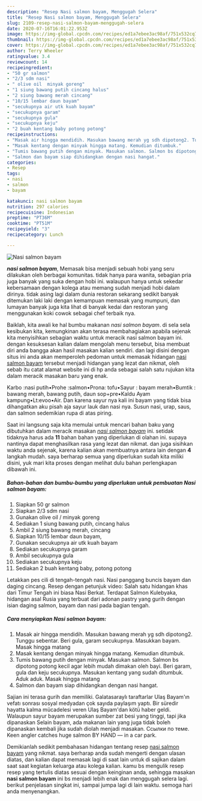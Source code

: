 ```yaml
---
description: "Resep Nasi salmon bayam, Menggugah Selera"
title: "Resep Nasi salmon bayam, Menggugah Selera"
slug: 2109-resep-nasi-salmon-bayam-menggugah-selera
date: 2020-07-16T16:01:22.953Z
image: https://img-global.cpcdn.com/recipes/ed1a7ebee3ac98af/751x532cq70/nasi-salmon-bayam-foto-resep-utama.jpg
thumbnail: https://img-global.cpcdn.com/recipes/ed1a7ebee3ac98af/751x532cq70/nasi-salmon-bayam-foto-resep-utama.jpg
cover: https://img-global.cpcdn.com/recipes/ed1a7ebee3ac98af/751x532cq70/nasi-salmon-bayam-foto-resep-utama.jpg
author: Terry Wheeler
ratingvalue: 3.4
reviewcount: 14
recipeingredient:
- "50 gr salmon"
- "2/3 sdm nasi"
- " olive oil  minyak goreng"
- "1 siung bawang putih cincang halus"
- "2 siung bawang merah cincang"
- "10/15 lembar daun bayam"
- "secukupnya air utk kuah bayam"
- "secukupnya garam"
- "secukupnya gula"
- "secukupnya keju"
- "2 buah kentang baby potong potong"
recipeinstructions:
- "Masak air hingga mendidih. Masukan bawang merah yg sdh dipotong2. Tunggu sebentar. Beri gula, garam secukupnya. Masukkan bayam. Masak hingga matang"
- "Masak kentang dengan minyak hingga matang. Kemudian ditumbuk."
- "Tumis bawang putih dengan minyak. Masukan salmon. Salmon bs dipotong potong kecil agar lebih mudah dimakan oleh bayi. Beri garam, gula dan keju secukupnya. Masukan kentang yang sudah ditumbuk. Aduk aduk. Masak hingga matang"
- "Salmon dan bayam siap dihidangkan dengan nasi hangat."
categories:
- Resep
tags:
- nasi
- salmon
- bayam

katakunci: nasi salmon bayam 
nutrition: 297 calories
recipecuisine: Indonesian
preptime: "PT36M"
cooktime: "PT51M"
recipeyield: "3"
recipecategory: Lunch

---
```



![Nasi salmon bayam](https://img-global.cpcdn.com/recipes/ed1a7ebee3ac98af/751x532cq70/nasi-salmon-bayam-foto-resep-utama.jpg)

<b><i>nasi salmon bayam</i></b>, Memasak bisa menjadi sebuah hobi yang seru dilakukan oleh berbagai komunitas. tidak hanya para wanita, sebagian pria juga banyak yang suka dengan hobi ini. walaupun hanya untuk sekedar kebersamaan dengan kolega atau memang sudah menjadi hobi dalam dirinya. tidak asing lagi dalam dunia restoran sekarang sedikit banyak ditemukan laki laki dengan kemampuan memasak yang mumpuni, dan lumayan banyak juga kita lihat di banyak kedai dan restoran yang menggunakan koki cowok sebagai chef terbaik nya.

Baiklah, kita awali ke hal bumbu makanan <i>nasi salmon bayam</i>. di sela sela kesibukan kita, kemungkinan akan terasa membahagiakan apabila sejenak kita menyisihkan sebagian waktu untuk meracik nasi salmon bayam ini. dengan kesuksesan kalian dalam mengolah menu tersebut, bisa membuat diri anda bangga akan hasil masakan kalian sendiri. dan lagi disini dengan situs ini anda akan memperoleh pedoman untuk memasak hidangan <u>nasi salmon bayam</u> tersebut menjadi hidangan yang lezat dan nikmat, oleh sebab itu catat alamat website ini di hp anda sebagai salah satu rujukan kita dalam meracik masakan baru yang enak.

Karbo :nasi putih•Prohe :salmon•Prona: tofu•Sayur : bayam merah•Bumtik : bawang merah, bawang putih, daun sop+pre•Kaldu Ayam kampung•Lt:evoo•Air. Dan karena sayur nya kali ini bayam yang tidak bisa dihangatkan aku pisah aja sayur lauk dan nasi nya. Susun nasi, urap, saus, dan salmon sedemikian rupa di atas piring.


Saat ini langsung saja kita memulai untuk mencari bahan baku yang dibutuhkan dalam meracik masakan <u><i>nasi salmon bayam</i></u> ini. setidak tidaknya harus ada <b>11</b> bahan bahan yang diperlukan di olahan ini. supaya nantinya dapat menghasilkan rasa yang lezat dan nikmat. dan juga sisihkan waktu anda sejenak, karena kalian akan membuatnya antara lain dengan <b>4</b> langkah mudah. saya berharap semua yang diperlukan sudah kita miliki disini, yuk mari kita proses dengan melihat dulu bahan perlengkapan dibawah ini.

<!--inarticleads1-->

##### Bahan-bahan dan bumbu-bumbu yang diperlukan untuk pembuatan Nasi salmon bayam:

1. Siapkan 50 gr salmon
1. Siapkan 2/3 sdm nasi
1. Gunakan  olive oil / minyak goreng
1. Sediakan 1 siung bawang putih, cincang halus
1. Ambil 2 siung bawang merah, cincang
1. Siapkan 10/15 lembar daun bayam,
1. Gunakan secukupnya air utk kuah bayam
1. Sediakan secukupnya garam
1. Ambil secukupnya gula
1. Sediakan secukupnya keju
1. Sediakan 2 buah kentang baby, potong potong


Letakkan pes cili di tengah-tengah nasi. Nasi panggang buncis bayam dan daging cincang. Resep dengan petunjuk video: Salah satu hidangan khas dari Timur Tengah ini biasa Nasi Berkat. Terdapat Salmon Kulebyaka, hidangan asal Rusia yang terbuat dari adonan pastry yang gurih dengan isian daging salmon, bayam dan nasi pada bagian tengah. 

<!--inarticleads2-->

##### Cara menyiapkan Nasi salmon bayam:

1. Masak air hingga mendidih. Masukan bawang merah yg sdh dipotong2. Tunggu sebentar. Beri gula, garam secukupnya. Masukkan bayam. Masak hingga matang
1. Masak kentang dengan minyak hingga matang. Kemudian ditumbuk.
1. Tumis bawang putih dengan minyak. Masukan salmon. Salmon bs dipotong potong kecil agar lebih mudah dimakan oleh bayi. Beri garam, gula dan keju secukupnya. Masukan kentang yang sudah ditumbuk. Aduk aduk. Masak hingga matang
1. Salmon dan bayam siap dihidangkan dengan nasi hangat.


Sajian ini terasa gurih dan memiliki. Galatasaraylı taraftarlar Ulaş Bayam&#39;ın vefatı sonrası sosyal medyadan çok sayıda paylaşım yaptı. Bir süredir hayatta kalma mücadelesi veren Ulaş Bayam&#39;dan kötü haber geldi. Walaupun sayur bayam merupakan sumber zat besi yang tinggi, tapi jika dipanaskan Selain bayam, ada makanan lain yang juga tidak boleh dipanaskan kembali jika sudah diolah menjadi masakan. Ссылки по теме. Keen angler catches huge salmon BY HAND — in a car park. 

Demikianlah sedikit pembahasan hidangan tentang resep <u>nasi salmon bayam</u> yang nikmat. saya berharap anda sudah mengerti dengan ulasan diatas, dan kalian dapat memasak lagi di saat lain untuk di sajikan dalam saat saat kegiatan keluarga atau kolega kalian. kamu bs mengulik resep resep yang tertulis diatas sesuai dengan keinginan anda, sehingga masakan <b>nasi salmon bayam</b> ini bs menjadi lebih enak dan menggugah selera lagi. berikut penjelasan singkat ini, sampai jumpa lagi di lain waktu. semoga hari anda menyenangkan.
